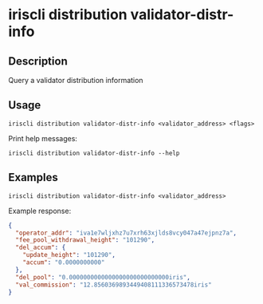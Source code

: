 # iriscli distribution validator-distr-info

## Description

Query a validator distribution information

## Usage

```
iriscli distribution validator-distr-info <validator_address> <flags>
```

Print help messages:
```
iriscli distribution validator-distr-info --help
```

## Examples

```
iriscli distribution validator-distr-info <validator_address>
```

Example response:
```json
{
  "operator_addr": "iva1e7wljxhz7u7xrh63xjlds8vcy047a47ejpnz7a",
  "fee_pool_withdrawal_height": "101290",
  "del_accum": {
    "update_height": "101290",
    "accum": "0.0000000000"
  },
  "del_pool": "0.0000000000000000000000000000iris",
  "val_commission": "12.8560369893449408111336573478iris"
}
```